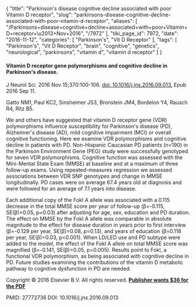 {
    "title": "Parkinson's disease cognitive decline associated with poor Vitamin D receptor",
    "slug": "parkinsons-disease-cognitive-decline-associated-with-poor-vitamin-d-receptor",
    "aliases": [
        "/Parkinsons+disease+cognitive+decline+associated+with+poor+Vitamin+D+receptor+\u2013+Nov+2016",
        "/7972"
    ],
    "tiki_page_id": 7972,
    "date": "2016-11-12",
    "categories": [
        "Parkinson's",
        "Vit D Receptor"
    ],
    "tags": [
        "Parkinson's",
        "Vit D Receptor",
        "brain",
        "cognitive",
        "genetics",
        "neurological",
        "parkinsons",
        "vitamin d",
        "vitamin d receptor"
    ]
}


#### Vitamin D receptor gene polymorphisms and cognitive decline in Parkinson's disease.

J Neurol Sci. 2016 Nov 15;370:100-106. [doi: 10.1016/j.jns.2016.09.013.](https://doi.org/10.1016/j.jns.2016.09.013.) Epub 2016 Sep 11.

Gatto NM1, Paul KC2, Sinsheimer JS3, Bronstein JM4, Bordelon Y4, Rausch R4, Ritz B5.

We and others have suggested that vitamin D receptor gene (VDR) polymorphisms influence susceptibility for Parkinson's disease (PD), Alzheimer's disease (AD), mild cognitive impairment (MCI) or overall cognitive functioning. Here we examine VDR polymorphisms and cognitive decline in patients with PD. Non-Hispanic Caucasian PD patients (n=190) in the Parkinson Environment Gene (PEG) study were successfully genotyped for seven VDR polymorphisms. Cognitive function was assessed with the Mini-Mental State Exam (MMSE) at baseline and at a maximum of three follow-up exams. Using repeated-measures regression we assessed associations between VDR SNP genotypes and change in MMSE longitudinally. PD cases were on average 67.4 years old at diagnosis and were followed for an average of 7.1 years into disease. 

Each additional copy of the FokI A allele was associated with a 0.115 decrease in the total MMSE score per year of follow-up (β=-0.115, SE(β)=0.05, p=0.03) after adjusting for age, sex, education and PD duration. The effect on MMSE by the FokI A allele was comparable in absolute magnitude to the effect for disease duration in years prior to first interview (β=-0.129 per year, SE(β)=0.08, p=0.13), and years of education (β=0.118 per year, SE(β)=0.03, p<0.001). When LD/LED use and PD subtype were added to the model, the effect of the FokI A allele on total MMSE score was magnified (β=-0.141, SE(β)=0.05, p=0.005). Results point to Fokl, a functional VDR polymorphism, as being associated with cognitive decline in PD. Future studies examining the contributions of the vitamin D metabolic pathway to cognitive dysfunction in PD are needed.

Copyright © 2016 Elsevier B.V. All rights reserved.  **[Publisher wants $36 for the PDF](http://www.jns-journal.com/article/S0022-510X(16)30559-7/pdf)** 

PMID: 27772736 DOI: 10.1016/j.jns.2016.09.013